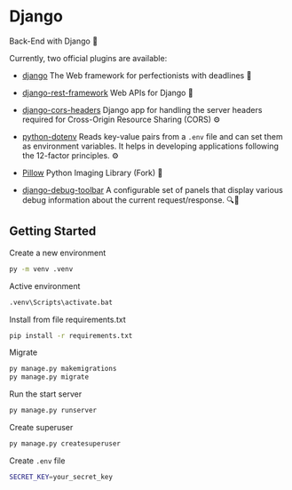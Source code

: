 # Django

Back-End with Django 🚀

Currently, two official plugins are available:

-   [django](https://github.com/django/django) The Web framework for perfectionists with deadlines 🚀

-   [django-rest-framework](https://github.com/encode/django-rest-framework/tree/master) Web APIs for Django 🎸

-   [django-cors-headers](https://github.com/adamchainz/django-cors-headers) Django app for handling the server headers required for Cross-Origin Resource Sharing (CORS) ⚙️

-   [python-dotenv](https://github.com/theskumar/python-dotenv) Reads key-value pairs from a `.env` file and can set them as environment variables. It helps in developing applications following the 12-factor principles. ⚙️

-   [Pillow](https://github.com/python-pillow/Pillow) Python Imaging Library (Fork) 🎑

-   [django-debug-toolbar](https://github.com/jazzband/django-debug-toolbar/) A configurable set of panels that display various debug information about the current request/response. 🔍🐛

## Getting Started

Create a new environment

```bash
py -m venv .venv
```

Active environment

```bash
.venv\Scripts\activate.bat
```

Install from file requirements.txt

```bash
pip install -r requirements.txt
```

Migrate

```bash
py manage.py makemigrations
py manage.py migrate
```

Run the start server

```bash
py manage.py runserver
```

Create superuser

```bash
py manage.py createsuperuser
```

Create `.env` file

```bash
SECRET_KEY=your_secret_key
```
